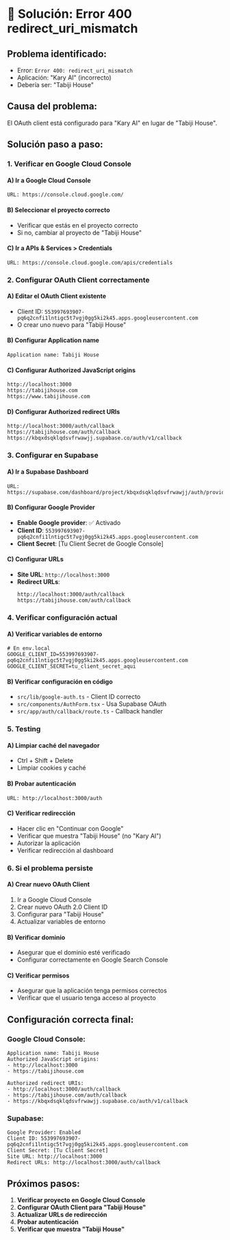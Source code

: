 # 🚨 Solución: Error 400 redirect_uri_mismatch

## **Problema identificado:**
- Error: `Error 400: redirect_uri_mismatch`
- Aplicación: "Kary AI" (incorrecto)
- Debería ser: "Tabiji House"

## **Causa del problema:**
El OAuth client está configurado para "Kary AI" en lugar de "Tabiji House".

## **Solución paso a paso:**

### **1. Verificar en Google Cloud Console**

#### **A) Ir a Google Cloud Console**
```
URL: https://console.cloud.google.com/
```

#### **B) Seleccionar el proyecto correcto**
- Verificar que estás en el proyecto correcto
- Si no, cambiar al proyecto de "Tabiji House"

#### **C) Ir a APIs & Services > Credentials**
```
URL: https://console.cloud.google.com/apis/credentials
```

### **2. Configurar OAuth Client correctamente**

#### **A) Editar el OAuth Client existente**
- Client ID: `553997693907-pq6q2cnfi1lntigc5t7vgj0gg5ki2k45.apps.googleusercontent.com`
- O crear uno nuevo para "Tabiji House"

#### **B) Configurar Application name**
```
Application name: Tabiji House
```

#### **C) Configurar Authorized JavaScript origins**
```
http://localhost:3000
https://tabijihouse.com
https://www.tabijihouse.com
```

#### **D) Configurar Authorized redirect URIs**
```
http://localhost:3000/auth/callback
https://tabijihouse.com/auth/callback
https://kbqxdsqklqdsvfrwawjj.supabase.co/auth/v1/callback
```

### **3. Configurar en Supabase**

#### **A) Ir a Supabase Dashboard**
```
URL: https://supabase.com/dashboard/project/kbqxdsqklqdsvfrwawjj/auth/providers
```

#### **B) Configurar Google Provider**
- **Enable Google provider**: ✅ Activado
- **Client ID**: `553997693907-pq6q2cnfi1lntigc5t7vgj0gg5ki2k45.apps.googleusercontent.com`
- **Client Secret**: [Tu Client Secret de Google Console]

#### **C) Configurar URLs**
- **Site URL**: `http://localhost:3000`
- **Redirect URLs**: 
  ```
  http://localhost:3000/auth/callback
  https://tabijihouse.com/auth/callback
  ```

### **4. Verificar configuración actual**

#### **A) Verificar variables de entorno**
```env
# En env.local
GOOGLE_CLIENT_ID=553997693907-pq6q2cnfi1lntigc5t7vgj0gg5ki2k45.apps.googleusercontent.com
GOOGLE_CLIENT_SECRET=tu_client_secret_aqui
```

#### **B) Verificar configuración en código**
- `src/lib/google-auth.ts` - Client ID correcto
- `src/components/AuthForm.tsx` - Usa Supabase OAuth
- `src/app/auth/callback/route.ts` - Callback handler

### **5. Testing**

#### **A) Limpiar caché del navegador**
- Ctrl + Shift + Delete
- Limpiar cookies y caché

#### **B) Probar autenticación**
```
URL: http://localhost:3000/auth
```

#### **C) Verificar redirección**
- Hacer clic en "Continuar con Google"
- Verificar que muestra "Tabiji House" (no "Kary AI")
- Autorizar la aplicación
- Verificar redirección al dashboard

### **6. Si el problema persiste**

#### **A) Crear nuevo OAuth Client**
1. Ir a Google Cloud Console
2. Crear nuevo OAuth 2.0 Client ID
3. Configurar para "Tabiji House"
4. Actualizar variables de entorno

#### **B) Verificar dominio**
- Asegurar que el dominio esté verificado
- Configurar correctamente en Google Search Console

#### **C) Verificar permisos**
- Asegurar que la aplicación tenga permisos correctos
- Verificar que el usuario tenga acceso al proyecto

## **Configuración correcta final:**

### **Google Cloud Console:**
```
Application name: Tabiji House
Authorized JavaScript origins:
- http://localhost:3000
- https://tabijihouse.com

Authorized redirect URIs:
- http://localhost:3000/auth/callback
- https://tabijihouse.com/auth/callback
- https://kbqxdsqklqdsvfrwawjj.supabase.co/auth/v1/callback
```

### **Supabase:**
```
Google Provider: Enabled
Client ID: 553997693907-pq6q2cnfi1lntigc5t7vgj0gg5ki2k45.apps.googleusercontent.com
Client Secret: [Tu Client Secret]
Site URL: http://localhost:3000
Redirect URLs: http://localhost:3000/auth/callback
```

## **Próximos pasos:**
1. **Verificar proyecto en Google Cloud Console**
2. **Configurar OAuth Client para "Tabiji House"**
3. **Actualizar URLs de redirección**
4. **Probar autenticación**
5. **Verificar que muestra "Tabiji House"**

